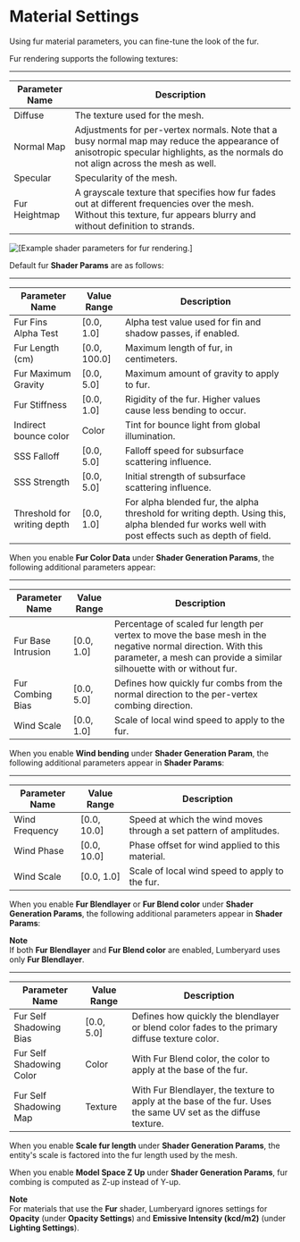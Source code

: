 # Material Settings<a name="shader-ref-fur-materialsettings"></a>

Using fur material parameters, you can fine\-tune the look of the fur\. 

Fur rendering supports the following textures:


****  

| Parameter Name | Description | 
| --- | --- | 
| Diffuse | The texture used for the mesh\. | 
| Normal Map | Adjustments for per\-vertex normals\. Note that a busy normal map may reduce the appearance of anisotropic specular highlights, as the normals do not align across the mesh as well\. | 
| Specular | Specularity of the mesh\. | 
| Fur Heightmap | A grayscale texture that specifies how fur fades out at different frequencies over the mesh\. Without this texture, fur appears blurry and without definition to strands\. | 

![\[Example shader parameters for fur rendering.\]](http://docs.aws.amazon.com/lumberyard/latest/userguide/images/shaders/shader-ref-fur-13-1.png)

Default fur **Shader Params** are as follows:


****  

| Parameter Name | Value Range | Description | 
| --- | --- | --- | 
| Fur Fins Alpha Test | \[0\.0, 1\.0\] | Alpha test value used for fin and shadow passes, if enabled\. | 
| Fur Length \(cm\) | \[0\.0, 100\.0\] | Maximum length of fur, in centimeters\. | 
| Fur Maximum Gravity | \[0\.0, 5\.0\] | Maximum amount of gravity to apply to fur\. | 
| Fur Stiffness | \[0\.0, 1\.0\] | Rigidity of the fur\. Higher values cause less bending to occur\. | 
| Indirect bounce color | Color | Tint for bounce light from global illumination\. | 
| SSS Falloff | \[0\.0, 5\.0\] | Falloff speed for subsurface scattering influence\. | 
| SSS Strength | \[0\.0, 5\.0\] | Initial strength of subsurface scattering influence\. | 
| Threshold for writing depth | \[0\.0, 1\.0\] | For alpha blended fur, the alpha threshold for writing depth\. Using this, alpha blended fur works well with post effects such as depth of field\. | 

When you enable **Fur Color Data** under **Shader Generation Params**, the following additional parameters appear:




****  

| Parameter Name | Value Range | Description | 
| --- | --- | --- | 
| Fur Base Intrusion | \[0\.0, 1\.0\] | Percentage of scaled fur length per vertex to move the base mesh in the negative normal direction\. With this parameter, a mesh can provide a similar silhouette with or without fur\. | 
| Fur Combing Bias | \[0\.0, 5\.0\] | Defines how quickly fur combs from the normal direction to the per\-vertex combing direction\. | 
| Wind Scale | \[0\.0, 1\.0\] | Scale of local wind speed to apply to the fur\. | 

When you enable **Wind bending** under **Shader Generation Param**, the following additional parameters appear in **Shader Params**:




****  

| Parameter Name | Value Range | Description | 
| --- | --- | --- | 
| Wind Frequency | \[0\.0, 10\.0\] | Speed at which the wind moves through a set pattern of amplitudes\. | 
| Wind Phase | \[0\.0, 10\.0\] | Phase offset for wind applied to this material\. | 
| Wind Scale | \[0\.0, 1\.0\] | Scale of local wind speed to apply to the fur\. | 

When you enable **Fur Blendlayer** or **Fur Blend color** under **Shader Generation Params**, the following additional parameters appear in **Shader Params**:

**Note**  
If both **Fur Blendlayer** and **Fur Blend color** are enabled, Lumberyard uses only **Fur Blendlayer**\.


****  

| Parameter Name | Value Range | Description | 
| --- | --- | --- | 
| Fur Self Shadowing Bias | \[0\.0, 5\.0\] | Defines how quickly the blendlayer or blend color fades to the primary diffuse texture color\. | 
| Fur Self Shadowing Color | Color | With Fur Blend color, the color to apply at the base of the fur\. | 
| Fur Self Shadowing Map | Texture | With Fur Blendlayer, the texture to apply at the base of the fur\. Uses the same UV set as the diffuse texture\. | 

When you enable **Scale fur length** under **Shader Generation Params**, the entity's scale is factored into the fur length used by the mesh\. 

When you enable **Model Space Z Up** under **Shader Generation Params**, fur combing is computed as Z\-up instead of Y\-up\.

**Note**  
For materials that use the **Fur** shader, Lumberyard ignores settings for **Opacity** \(under **Opacity Settings**\) and **Emissive Intensity \(kcd/m2\)** \(under **Lighting Settings**\)\.